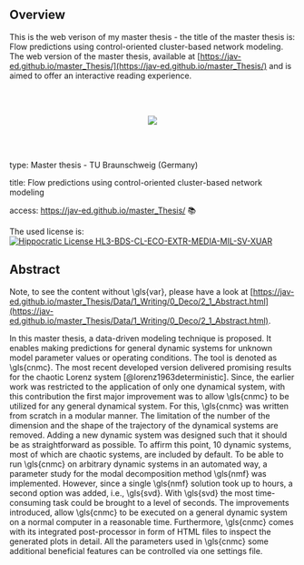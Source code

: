 ## Overview
This is the web verison of my master thesis - the title of the master thesis is: Flow predictions using control-oriented cluster-based network modeling.
The web version of the master thesis, available at [https://jav-ed.github.io/master_Thesis/](https://jav-ed.github.io/master_Thesis/) and is aimed to offer an interactive reading experience. 

<br/>
<br/>
<p align="center">
  <img src="https://jav-ed.github.io/master_Thesis/Data/6_Html_Data/1_Logo_Img/1_Tornado.svg" />
</p>
<br/>
<br/>

type: Master thesis - TU Braunschweig (Germany)

title: Flow predictions using control-oriented cluster-based network modeling

access: https://jav-ed.github.io/master_Thesis/  📚


The used license is: [![Hippocratic License HL3-BDS-CL-ECO-EXTR-MEDIA-MIL-SV-XUAR](https://img.shields.io/static/v1?label=Hippocratic%20License&message=HL3-BDS-CL-ECO-EXTR-MEDIA-MIL-SV-XUAR&labelColor=5e2751&color=bc8c3d)](https://firstdonoharm.dev/version/3/0/bds-cl-eco-extr-media-mil-sv-xuar.html)


##  Abstract 
Note, to see the content without \gls{var}, please have a look at [https://jav-ed.github.io/master_Thesis/Data/1_Writing/0_Deco/2_1_Abstract.html](https://jav-ed.github.io/master_Thesis/Data/1_Writing/0_Deco/2_1_Abstract.html).

In this master thesis, a data-driven modeling technique is proposed. 
It enables making predictions for general dynamic systems for unknown model parameter values or operating conditions.
The tool is denoted as \gls{cnmc}.
The most recent developed version delivered promising results for the chaotic Lorenz system [@lorenz1963deterministic].
Since, the earlier work was restricted to the application of only one dynamical system, with this contribution the first major improvement was to allow \gls{cnmc} to be utilized for any general dynamical system. 
For this, \gls{cnmc} was written from scratch in a modular manner. 
The limitation of the number of the dimension and the shape of the trajectory of the dynamical systems are removed.
Adding a new dynamic system was designed such that it should be as straightforward as possible. 
To affirm this point, 10 dynamic systems, most of which are chaotic systems, are included by default. 
To be able to run \gls{cnmc} on arbitrary dynamic systems in an automated way, a parameter study for the modal decomposition method \gls{nmf} was implemented.
However, since a single \gls{nmf} solution took up to hours, a second option was added, i.e., \gls{svd}. 
With \gls{svd} the most time-consuming task could be brought to a level of seconds.
The improvements introduced, allow \gls{cnmc} to be executed on a general dynamic system on a normal computer in a reasonable time. 
Furthermore, \gls{cnmc} comes with its integrated post-processor in form of HTML files to inspect the generated plots in detail.
All the parameters used in \gls{cnmc} some additional beneficial features can be controlled via one settings file. 
